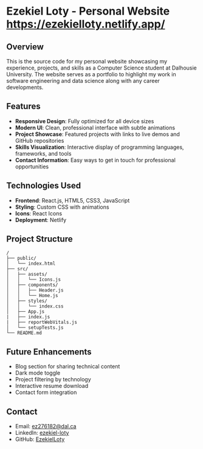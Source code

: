 # Ezekiel Loty - Personal Website https://ezekielloty.netlify.app/

## Overview

This is the source code for my personal website showcasing my experience, projects, and skills as a Computer Science student at Dalhousie University. The website serves as a portfolio to highlight my work in software engineering and data science along with any career developments.

## Features

- **Responsive Design**: Fully optimized for all device sizes
- **Modern UI**: Clean, professional interface with subtle animations
- **Project Showcase**: Featured projects with links to live demos and GitHub repositories
- **Skills Visualization**: Interactive display of programming languages, frameworks, and tools
- **Contact Information**: Easy ways to get in touch for professional opportunities

## Technologies Used

- **Frontend**: React.js, HTML5, CSS3, JavaScript
- **Styling**: Custom CSS with animations
- **Icons**: React Icons
- **Deployment**: Netlify

## Project Structure

```
/
├── public/
│   └── index.html
├── src/
│   ├── assets/
│   │   └── Icons.js
│   ├── components/
│   │   ├── Header.js
│   │   └── Home.js
│   ├── styles/
│   │   └── index.css
│   ├── App.js
|   ├── index.js
|   ├── reportWebVitals.js
│   └── setupTests.js
└── README.md
```

## Future Enhancements

- Blog section for sharing technical content
- Dark mode toggle
- Project filtering by technology
- Interactive resume download
- Contact form integration

## Contact

- Email: ez276182@dal.ca
- LinkedIn: [ezekiel-loty](https://linkedin.com/in/ezekiel-loty)
- GitHub: [EzekielLoty](https://github.com/EzekielLoty)
